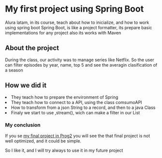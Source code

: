 <h1>My first project using Spring Boot</h1>
<p>Alura latam, in its course, teach about how to inicialize, and how to work using spring boot
Spring Boot, is like a project formatter, its prepare basic implementations for any project
also its works with Maven</p>
<h2>About the project</h2>
<p>During the class, our activity was to manage series like Netflix. So the user can filter episodes
by year, name, top 5 and see the averagin clasification of a season</p>
<h2>How we did it</h2>
<lo>
  <li>They teach how to prepare the environment of Spring</li>
  <li>They teach how to connect to a API, using the class comsumoAPI</li>
  <li>How to transform from a json String to a record, and  then to a java Class</li>
  <li>Finaly we start to use ,stream(), wich can make a filter in our List</li>
</lo>
<h3>My conclusion</h3>
<p>If you se <a href="https://github.com/JuManoel/project-minecomercio.git">my final project in Prog2</a>
you will see the that final project is not well optimized, and it could be simple.</p>
<p>So I like it, and I will try always to use it in my future project</p>
